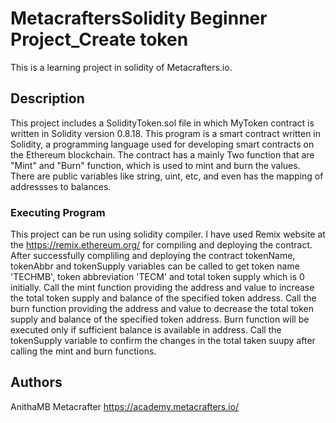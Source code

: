 # MetacraftersSolidity Beginner Project_Create token
This is a learning project in solidity of Metacrafters.io.

## Description
This project includes a SolidityToken.sol file in which MyToken contract is written in Solidity version 0.8.18. 
This program is a smart contract written in Solidity, a programming language used for developing smart contracts on the Ethereum blockchain. The contract has a mainly Two function that are "Mint" and "Burn" function, which is used to mint and burn the values. There are public variables like string, uint, etc, and even has the mapping of addressses to balances.

### Executing Program
This project can be run using solidity compiler. I have used Remix website at the https://remix.ethereum.org/ for compiling and deploying the contract. After successfully compliling and deploying the contract tokenName, tokenAbbr and tokenSupply variables can be called to get token name 'TECHMB', token abbreviation 'TECM' and total token supply which is 0 initially. Call the mint function providing the address and value to increase the total token supply and balance of the specified token address. Call the burn function providing the address and value to decrease the total token supply and balance of the specified token address. Burn function will be executed only if sufficient balance is available in address. Call the tokenSupply variable to confirm the changes in the total taken suupy after calling the mint and burn functions.

## Authors
 AnithaMB
 Metacrafter
https://academy.metacrafters.io/
